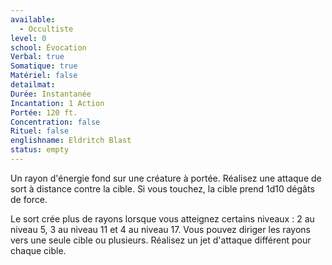 ```yaml
---
available:
  - Occultiste
level: 0
school: Évocation
Verbal: true
Somatique: true
Matériel: false
detailmat:
Durée: Instantanée
Incantation: 1 Action
Portée: 120 ft.
Concentration: false
Rituel: false
englishname: Eldritch Blast
status: empty
---
```

Un rayon d'énergie fond sur une créature à portée. Réalisez une attaque de sort à distance contre la cible. Si vous touchez, la cible prend 1d10 dégâts de force.

Le sort crée plus de rayons lorsque vous atteignez certains niveaux : 2 au niveau 5, 3 au niveau 11 et 4 au niveau 17. Vous pouvez diriger les rayons vers une seule cible ou plusieurs. Réalisez un jet d'attaque différent pour chaque cible.
